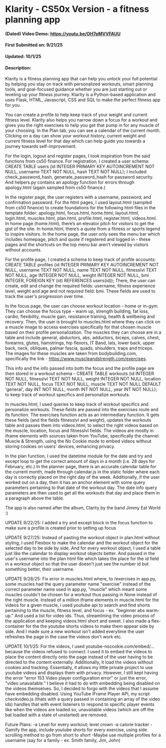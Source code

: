 # Klarity - CS50x Version - a fitness planning app
#### (Dated) Video Demo: https://youtu.be/OH7pMVVFAUU
#### First Submitted on: 9/21/25
#### Updated: 10/1/25
#### Description:
Klarity is a fitness planning app that can help you unlock your full potential by helping you stay on track with personalized workouts, smart planning tools, and goal-focused guidance whether you are just starting out or leveling up your fitness journey. Klarity is a Python-based application and uses Flask, HTML, Javascript, CSS and SQL to make the perfect fitness app for you.

You can create a profile to help keep track of your weight and current fitness level. Klarity also helps you narrow down a focus for a workout and gives you the right exercises to help you get that pump in for any muscle of your choosing. In the Plan tab, you can see a calendar of the current month. Clicking on a day can show your workout history, current weight and current fitness level for that day which can help guide you towards a journey towards self-improvement. ​

For the login, logout and register pages, I took inspiration from the said functions from cs50 finance. For registration, I created a user schema: CREATE TABLE users (id INTEGER PRIMARY KEY AUTOINCREMENT NOT NULL, username TEXT NOT NULL, hash TEXT NOT NULL); I included check_password_hash, generate_password_hash for password security. And helpers.py contains an apology function for errors through apology.html (again sampled from cs50 finance.)

In the register page, the user registers with a username, password, and confirmation password. For the html pages, I used layout.html (sampled from cs50 finance) to create foundations for the following html files in the template folder: apology.html, focus.html, home.html, layout.html, login.html, muscles.html, plan.html, profile.html, register.html, videos.html.
In home page (home.html), there’s an elevator pitch for visitors to get the gist of the site. In home.html, there’s a quote from a fitness or sports legend to inspire visitors. In the home page, the user only sees the menu bar which includes homepage, pitch and quote if registered and logged in - these pages and the shortcuts on the top menu bar aren’t viewed by visitors without accounts.

For the profile page, I created a schema to keep track of profile accounts: CREATE TABLE profiles (id INTEGER PRIMARY KEY AUTOINCREMENT NOT NULL, username TEXT NOT NULL, name TEXT NOT NULL, fitnesslvl TEXT NOT NULL, age INTEGER NOT NULL, weight INTEGER NOT NULL, bmi INTEGER, FOREIGN KEY (id) REFERENCES users(id)); There, the user can create, edit and change the required fields: username, fitness experience level, weight and age and not required field: bmi. These fields are used to track the user's progression over time.

In the focus page, the user can choose workout location - home or in-gym. They can choose the focus type - warm up, strength building, fat loss, cardio, flexibility, muscle gain, resistance training, health & wellbeing and recovery. Then, the user is brought to muscles.html where they can click on a muscle image to access exercises specifically for that chosen muscle based on their profile personalization. The muscles they can choose are in a table and include general, abductors, abs, adductors, biceps, calves, chest, forearms, glutes, hamstrings, hip flexors, IT Band, lats, lower back, upper back, neck, obliques, palmar fascia, quads, shoulders, traps and triceps. The images for these muscles are taken from bodybuilding.com, specifically the link - https://www.muscleandstrength.com/exercises.

This info and the info passed into both the focus and the profile page are then stored in a workout schema - CREATE TABLE workouts (id INTEGER NOT NULL, fitnesslvl TEXT NOT NULL, weight INTEGER NOT NULL, location TEXT NOT NULL, focus TEXT NOT NULL, muscle TEXT NOT NULL DEFAULT 'general', day INT NOT NULL, month INT NOT NULL, year INT NOT NULL); to keep track of workout specifics and personalize workouts.

In muscles.html, I used queries to keep track of workout specifics and personalize workouts. These fields are passed into the exercises route and its function. The exercises function acts as an intermediary function. It gets these fields (and the fields fitnesslvl and weight), updates the workouts table and passes them into videos.html, to select the right videos based on the muscle, location, focus and fitnesslvl fields. The videos are mostly in iframe elements with sources taken from YouTube, specifically the channel Muscle & Strength, using the No Cookie mode to embed videos without storing cookies on users' devices, enhancing privacy.

In the plan function, I used the datetime module for the date and try and except loop to get the correct amount of days in a month (i.e. 28 days for February, etc.) In the planner page, there is an accurate calendar table for the current month, made through calendar.js in the static folder where each day is correctly placed on the right day of the week. Additionally, if the user worked out on a day, then it has an anchor element with some query parameters pertaining to that date of the workout day. The date info query parameters are then used to get all the workouts that day and place them in a paragraph above the table.

The app is also named after the album, Clarity by the band Jimmy Eat World :)

UPDATE 9/22/25:
I added a try and except block in the focus function to make sure a profile is created prior to setting up focus

UPDATE 9/27/25:
Instead of pasting the workout object in plan.html without styling, I used Flexbox to make the calendar and the workout object for the selected day to be side by side. And for every workout object, I used a table just like the calendar to display workout objects better. And passed in the user's username into the plan html file which takes the place for the id field in a workout object so that the user doesn't just see the number id but something better, their username.

UPDATE 9/28/25:
Fix error in muscles.html where, to /exercises in app.py, some muscles had the query parameter name "exercise" instead of the correct parameter name used in app.py, "muscle" which meant some muscles couldn't be chosen for a workout thus passing in None instead of the right muscle.
Instead of a million iframe elements in muscle.html for the videos for a given muscle, i used youtube api to search and find shorts pertaining to the muscle, fitness level, and focus - ex. "beginner abs warm-up." And used a list for video ids. Thus, streamlining the video process of the application and keeping videos.html short and sweet. I also made a flex-container for the the youtube shorts videos to make them appear side by side. And I made sure a new workout isn't added everytime the user refreshes the page in the case the videos don't work etc.

UPDATE 10/1/25:
For the videos, I used youtube-nocookie.com/embed/... because the videos refused to connect. I used it to embed the videos to place the content directly onto the page instead of the user having to be directed to the content externally. Additionally, it load the videos without cookies and tracking. Essentially, it allows my little private project to use youtube videos and displays them with privacy. However, I still kept having the error "error 153 Video player configuration error" or just the error, "video unavailable." I believe it had to do with embedding being disabled on the videos themselves. So, I decided to forgo with the videos that I assume have embedding disabled. Using YouTube IFrame Player API, my script checkvideo.js (thats with a query passed in containing an array of the video ids) handles that with event listeners to respond to specific player events like when the videos are loaded so, unavailable videos (which are off the bat loaded with a state of unstarted) are removed.

Future Plans:
-a Level for every workout; level crown
-a calorie tracker
-Gamify the app, include youtube shorts for every exercise, using side scrolling method to go from short to short
-Maybe use multiple profiles for a username (say for a family - ex. Smith family, Jim, John)

